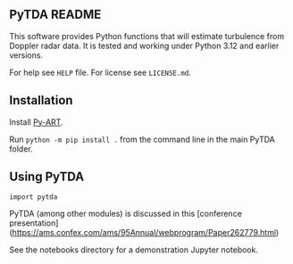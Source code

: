 PyTDA README
------------

This software provides Python functions that will estimate turbulence from
Doppler radar data. It is tested and working under Python 3.12 and earlier versions.

For help see `HELP` file. For license see `LICENSE.md`.


Installation
------------

Install [Py-ART](https://github.com/ARM-DOE/pyart).

Run `python -m pip install .` from the command line in the main PyTDA folder.


Using PyTDA
-----------
```
import pytda
```

PyTDA (among other modules) is discussed in this [conference presentation]
(https://ams.confex.com/ams/95Annual/webprogram/Paper262779.html)

See the notebooks directory for a demonstration Jupyter notebook.
